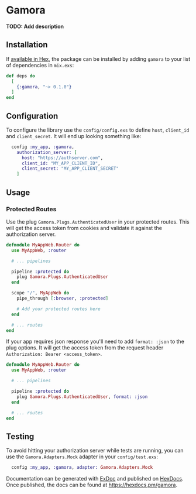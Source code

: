 # Gamora

**TODO: Add description**

## Installation

If [available in Hex](https://hex.pm/docs/publish), the package can be installed
by adding `gamora` to your list of dependencies in `mix.exs`:

```elixir
def deps do
  [
    {:gamora, "~> 0.1.0"}
  ]
end
```

## Configuration

To configure the library use the `config/config.exs` to define `host`,
`client_id` and `client_secret`. It will end up looking something like:

```elixir
  config :my_app, :gamora,
    authorization_server: [
      host: "https://authserver.com",
      client_id: "MY_APP_CLIENT_ID",
      client_secret: "MY_APP_CLIENT_SECRET"
    ]
```

## Usage

### Protected Routes

Use the plug `Gamora.Plugs.AuthenticatedUser` in your protected routes.
This will get the access token from cookies and validate it against
the authorization server.

```elixir
defmodule MyAppWeb.Router do
  use MyAppWeb, :router

  # ... pipelines

  pipeline :protected do
    plug Gamora.Plugs.AuthenticatedUser
  end

  scope "/", MyAppWeb do
    pipe_through [:browser, :protected]

    # Add your protected routes here
  end

  # ... routes
end
```

If your app requires json response you'll need to add `format: :json`
to the plug options. It will get the access token from the request
header `Authorization: Bearer <access_token>`.

```elixir
defmodule MyAppWeb.Router do
  use MyAppWeb, :router

  # ... pipelines

  pipeline :protected do
    plug Gamora.Plugs.AuthenticatedUser, format: :json
  end

  # ... routes
end
```

## Testing

To avoid hitting your authorization server while tests are running, you
can use the `Gamora.Adapters.Mock` adapter in your `config/test.exs`:

```elixir
  config :my_app, :gamora, adapter: Gamora.Adapters.Mock
```

Documentation can be generated with [ExDoc](https://github.com/elixir-lang/ex_doc)
and published on [HexDocs](https://hexdocs.pm). Once published, the docs can
be found at <https://hexdocs.pm/gamora>.

